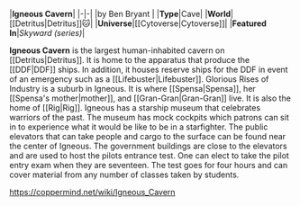 |**Igneous Cavern**|
|-|-|
|by  Ben Bryant |
|**Type**|Cave|
|**World**|[[Detritus\|Detritus]]🐱︎|
|**Universe**|[[Cytoverse\|Cytoverse]]|
|**Featured In**|*Skyward (series)*|

**Igneous Cavern** is the largest human-inhabited cavern on [[Detritus\|Detritus]]. It is home to the apparatus that produce the [[DDF\|DDF]] ships. In addition, it houses reserve ships for the DDF in event of an emergency such as a [[Lifebuster\|Lifebuster]].
Glorious Rises of Industry is a suburb in Igneous. It is where [[Spensa\|Spensa]], her [[Spensa's mother\|mother]], and [[Gran-Gran\|Gran-Gran]] live. It is also the home of [[Rig\|Rig]].
Igneous has a starship museum that celebrates warriors of the past. The museum has mock cockpits which patrons can sit in to experience what it would be like to be in a starfighter.
The public elevators that can take people and cargo to the surface can be found near the center of Igneous. The government buildings are close to the elevators and are used to host the pilots entrance test. One can elect to take the pilot entry exam when they are seventeen. The test goes for four hours and can cover material from any number of classes taken by students.



https://coppermind.net/wiki/Igneous_Cavern
